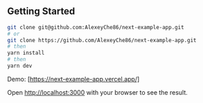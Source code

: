 ## Getting Started

```bash
git clone git@github.com:AlexeyChe86/next-example-app.git
# or
git clone https://github.com/AlexeyChe86/next-example-app.git
# then
yarn install
# then
yarn dev
```

Demo: [https://next-example-app.vercel.app/]

Open [http://localhost:3000](http://localhost:3000) with your browser to see the result.
